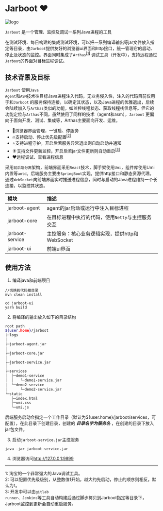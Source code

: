 # Jarboot ❤️

![logo](https://gitee.com/majz0908/jarboot/raw/master/doc/jarboot.png)

<code>Jarboot</code> 是一个管理、监控及调试一系列Java进程的工具

在测试环境、每日构建的集成测试环境，可以把一系列编译输出等jar文件放入指定等目录，由<code>Jarboot</code>提供友好的浏览器ui界面和http接口，统一管理它的启动、停止及状态的监控。界面同时集成了<code>Arthas</code><sup id="a1">[[1]](#f1)</sup> 调试工具（开发中），支持远程通过<code>Jarboot</code>的界面对目标进程调试。

## 技术背景及目标
<code>Jarboot</code> 使用<code>Java Agent</code>和<code>ASM</code>技术往目标Java进程注入代码，无业务侵入性，注入的代码目前仅用于和<code>Jarboot</code> 的服务保持连接，以确定其状态，以及Java进程的优雅退出，后续会陆续加入与<code>Arthas</code>类似的功能，如监控线程状态、获取线程栈信息等。但它的功能定位与<code>Arthas</code>不同，虽然使用了同样的技术（agent和asm），<code>Jarboot</code> 更偏向于面向开发、测试、集成等，Arthas主要面向开发、运维。

- 🌈浏览器界面管理，一键启、停服务
- 🔥支持启动、停止优先级配置<sup id="a2">[[2]](#f2)</sup>
- ⭐️支持进程守护，开启后若服务异常退出则自动启动并通知
- ☀️支持文件更新监控，开启后若jar文件更新则自动重启<sup id="a3">[[3]](#f3)</sup>
- ❤️远程调试、查看进程信息

采用<code>前后端分离</code>架构，前端界面采用<code>React</code>技术，脚手架使用<code>Umi</code>，组件库使用Umi内置等<code>antd</code>。后端服务主要由<code>SpringBoot</code>实现，提供http接口和静态资源代理。通过<code>WebSocket</code>向前端界面实时推送进程信息，同时与启动的Java进程维持一个长连接，以监控其状态。

模块|描述
:-|:-
jarboot-agent|agent的jar启动或运行中注入目标进程
jarboot-core|在目标进程中执行的代码，使用<code>Netty</code>与主控服务交互
jarboot-service|主控服务：核心业务逻辑实现，提供http和WebSocket
jarboot-ui|前端ui界面

## 使用方法
1. 编译java和前端项目
```
//切换到代码根目录
mvn clean install

cd jarboot-ui
yarn build
```

2. 将编译的输出放入如下的目录结构

```bash
root path
${user.home}/jarboot
├─logs
│
├─jarboot-agent.jar
│
├─jarboot-core.jar
│
├─jarboot-service.jar
│
├─services
│  ├─demo1-service
│  │   └─demo1-service.jar
│  └─demo2-service
│      └─demo2-service.jar
└─static
   ├─index.html
   ├─umi.css
   └─umi.js
```
后端服务启动会指定一个工作目录（默认为${user.home}/jarboot/services，可配置），在此目录下创建目录，创建的 ***目录名字为服务名*** ，在创建的目录下放入jar包文件。

3. 启动<code>jarboot-service.jar</code>主控服务
```
java -jar jarboot-service.jar
```

4. 浏览器访问<http://127.0.0.1:9899>

---
<span id="f1">1[](#a1)</span>: 淘宝的一个非常强大的Java调试工具。<br>
<span id="f2">2[](#a2)</span>: 可以配置优先级级别，从整数值1开始，越大约先启动，停止的顺序则相反，默认为1。<br>
<span id="f3">3[](#a3)</span>: 开发中可以由<code>gitlab runner</code>、<code>Jenkins</code>等工具自动构建后通过脚步拷贝到Jarboot指定等目录下，Jarboot监控到更新会自动重启服务。

